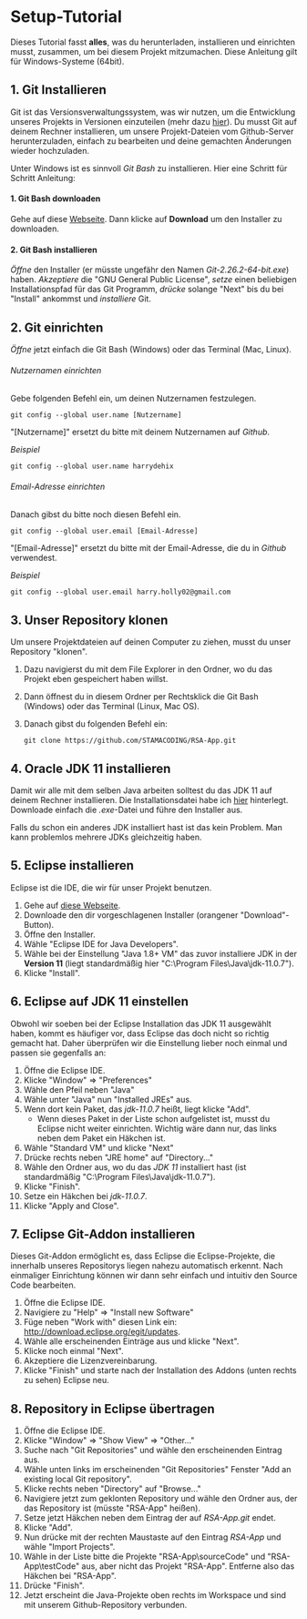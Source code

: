 # Setup-Tutorial

Dieses Tutorial fasst **alles**, was du herunterladen, installieren und einrichten musst, zusammen, um bei diesem Projekt mitzumachen. Diese Anleitung gilt für Windows-Systeme (64bit).

## 1. Git Installieren

Git ist das Versionsverwaltungssystem, was wir nutzen, um die Entwicklung unseres Projekts in Versionen einzuteilen (mehr dazu [hier](https://docs.google.com/presentation/d/1CcJrfBZer-sNxg7leW6UvKjbexlPjSmiAAHfRJONaNM/edit#slide=id.g85a68de936_0_2)). Du musst Git auf deinem Rechner installieren, um unsere Projekt-Dateien vom Github-Server herunterzuladen, einfach zu bearbeiten und deine gemachten Änderungen wieder hochzuladen.

Unter Windows ist es sinnvoll _Git Bash_ zu installieren. Hier eine Schritt für Schritt Anleitung:

#### 1. Git Bash downloaden

Gehe auf diese [Webseite](https://gitforwindows.org/). Dann klicke auf **Download** um den Installer zu downloaden.

#### 2. Git Bash installieren

_Öffne_ den Installer (er müsste ungefähr den Namen _Git-2.26.2-64-bit.exe_) haben. _Akzeptiere_ die "GNU General Public License", _setze_ einen beliebigen Installationspfad für das Git Programm, _drücke_ solange "Next" bis du bei "Install" ankommst und _installiere_ Git.

## 2. Git einrichten

_Öffne_ jetzt einfach die Git Bash (Windows) oder das Terminal (Mac, Linux).

###### Nutzernamen einrichten

Gebe folgenden Befehl ein, um deinen Nutzernamen festzulegen.

```shell
git config --global user.name [Nutzername]
```

"[Nutzername]" ersetzt du bitte mit deinem Nutzernamen auf _Github_. 

_Beispiel_ 

```shell
git config --global user.name harrydehix
```

###### Email-Adresse einrichten

Danach gibst du bitte noch diesen Befehl ein.

```shell
git config --global user.email [Email-Adresse]
```

"[Email-Adresse]" ersetzt du bitte mit der Email-Adresse, die du in _Github_ verwendest.

_Beispiel_ 

```shell
git config --global user.email harry.holly02@gmail.com
```

## 3. Unser Repository klonen

Um unsere Projektdateien auf deinen Computer zu ziehen, musst du unser Repository "klonen". 

1. Dazu navigierst du mit dem File Explorer in den Ordner, wo du das Projekt eben gespeichert haben willst. 

2. Dann öffnest du in diesem Ordner per Rechtsklick die Git Bash (Windows) oder das Terminal (Linux, Mac OS). 

3. Danach gibst du folgenden Befehl ein:

   ```shell
   git clone https://github.com/STAMACODING/RSA-App.git
   ```

## 4. Oracle JDK 11 installieren

Damit wir alle mit dem selben Java arbeiten solltest du das JDK 11 auf deinem Rechner installieren. Die Installationsdatei habe ich [hier](https://mega.nz/file/pCoAhCYS#G5ymoaixoI5s3uC3KHeTLD-XAr09amvPe9JeMHhFCHU) hinterlegt. Downloade einfach die _.exe_-Datei und führe den Installer aus.

Falls du schon ein anderes JDK installiert hast ist das kein Problem. Man kann problemlos mehrere JDKs gleichzeitig haben.

## 5. Eclipse installieren

Eclipse ist die IDE, die wir für unser Projekt benutzen. 

1. Gehe auf [diese Webseite](https://www.eclipse.org/downloads/).
2. Downloade den dir vorgeschlagenen Installer (orangener "Download"-Button).
3. Öffne den Installer.
4. Wähle "Eclipse IDE for Java Developers".
5. Wähle bei der Einstellung "Java 1.8+ VM" das zuvor installiere JDK in der **Version 11** (liegt standardmäßig hier "C:\Program Files\Java\jdk-11.0.7").
6. Klicke "Install".

## 6. Eclipse auf JDK 11 einstellen

Obwohl wir soeben bei der Eclipse Installation das JDK 11 ausgewählt haben, kommt es häufiger vor, dass Eclipse das doch nicht so richtig gemacht hat. Daher überprüfen wir die Einstellung lieber noch einmal und passen sie gegenfalls an:

1. Öffne die Eclipse IDE.
2. Klicke "Window" => "Preferences"
3. Wähle den Pfeil neben "Java"
4. Wähle unter "Java" nun "Installed JREs" aus.
5. Wenn dort kein Paket, das _jdk-11.0.7_ heißt, liegt klicke "Add". 
   - Wenn dieses Paket in der Liste schon aufgelistet ist, musst du Eclipse nicht weiter einrichten. Wichtig wäre dann nur, das links neben dem Paket ein Häkchen ist.
6. Wähle "Standard VM" und klicke "Next"
7. Drücke rechts neben "JRE home" auf "Directory..."
8. Wähle den Ordner aus, wo du das _JDK 11_ installiert hast (ist standardmäßig "C:\Program Files\Java\jdk-11.0.7").
9. Klicke "Finish".
10. Setze ein Häkchen bei _jdk-11.0.7_.
11. Klicke "Apply and Close".


## 7. Eclipse Git-Addon installieren

Dieses Git-Addon ermöglicht es, dass Eclipse die Eclipse-Projekte, die innerhalb unseres Repositorys liegen nahezu automatisch erkennt. Nach einmaliger Einrichtung können wir dann sehr einfach und intuitiv den Source Code bearbeiten.

1. Öffne die Eclipse IDE.
2. Navigiere zu "Help" => "Install new Software"
3. Füge neben "Work with" diesen Link ein: http://download.eclipse.org/egit/updates.
4. Wähle alle erscheinenden Einträge aus und klicke "Next".
5. Klicke noch einmal "Next".
6. Akzeptiere die Lizenzvereinbarung.
7. Klicke "Finish" und starte nach der Installation des Addons (unten rechts zu sehen) Eclipse neu.

## 8. Repository in Eclipse übertragen

1. Öffne die Eclipse IDE.
2. Klicke "Window" => "Show View" => "Other..."
3. Suche nach "Git Repositories" und wähle den erscheinenden Eintrag aus.
4. Wähle unten links im erscheinenden "Git Repositories" Fenster "Add an existing local Git repository".
5. Klicke rechts neben "Directory" auf "Browse..."
6. Navigiere jetzt zum geklonten Repository und wähle den Ordner aus, der das Repository ist (müsste "RSA-App" heißen).
7. Setze jetzt Häkchen neben dem Eintrag der auf _RSA-App.git_ endet.
8. Klicke "Add".
9. Nun drücke mit der rechten Maustaste auf den Eintrag _RSA-App_ und wähle "Import Projects".
10. Wähle in der Liste bitte die Projekte "RSA-App\sourceCode" und "RSA-App\testCode" aus, aber nicht das Projekt "RSA-App". Entferne also das Häkchen bei "RSA-App".
11. Drücke "Finish".
12. Jetzt erscheint die Java-Projekte oben rechts im Workspace und sind mit unserem Github-Repository verbunden.

